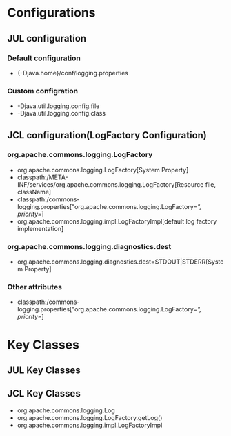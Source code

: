 # Configurations
## JUL configuration
### Default configuration
- {-Djava.home}/conf/logging.properties
### Custom configration
- -Djava.util.logging.config.file
- -Djava.util.logging.config.class

## JCL configuration(LogFactory Configuration)
### org.apache.commons.logging.LogFactory
- org.apache.commons.logging.LogFactory[System Property]
- classpath:/META-INF/services/org.apache.commons.logging.LogFactory[Resource file, className]
- classpath:/commons-logging.properties["org.apache.commons.logging.LogFactory=*", priority=*]
- org.apache.commons.logging.impl.LogFactoryImpl[default log factory implementation]
### org.apache.commons.logging.diagnostics.dest
- org.apache.commons.logging.diagnostics.dest=STDOUT|STDERR[System Property]
### Other attributes
- classpath:/commons-logging.properties["org.apache.commons.logging.LogFactory=*", priority=*]

# Key Classes
## JUL Key Classes
## JCL Key Classes
- org.apache.commons.logging.Log
- org.apache.commons.logging.LogFactory.getLog(<class>)
- org.apache.commons.logging.impl.LogFactoryImpl